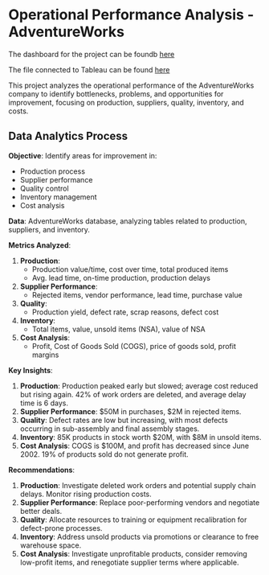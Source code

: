 # Operational Performance Analysis - AdventureWorks

The dashboard for the project can be foundb [here](https://public.tableau.com/views/OperationalPerformanceAnalysis_17277162966000/Executive?:language=en-GB&publish=yes&:sid=&:redirect=auth&:display_count=n&:origin=viz_share_link)

The file connected to Tableau can be found [here](https://docs.google.com/spreadsheets/d/1U5qGfBXu5yngVBq4vvSiKpDotgLvOmJS/edit?usp=sharing&ouid=109411228462540015871&rtpof=true&sd=true)

This project analyzes the operational performance of the AdventureWorks company to identify bottlenecks, problems, and opportunities for improvement, focusing on production, suppliers, quality, inventory, and costs.

## Data Analytics Process

**Objective**: Identify areas for improvement in:
  - Production process
  - Supplier performance
  - Quality control
  - Inventory management
  - Cost analysis

**Data**: AdventureWorks database, analyzing tables related to production, suppliers, and inventory.

**Metrics Analyzed**:
  1. **Production**: 
     - Production value/time, cost over time, total produced items
     - Avg. lead time, on-time production, production delays
  2. **Supplier Performance**:
     - Rejected items, vendor performance, lead time, purchase value
  3. **Quality**:
     - Production yield, defect rate, scrap reasons, defect cost
  4. **Inventory**:
     - Total items, value, unsold items (NSA), value of NSA
  5. **Cost Analysis**:
     - Profit, Cost of Goods Sold (COGS), price of goods sold, profit margins

**Key Insights**:
  1. **Production**: Production peaked early but slowed; average cost reduced but rising again. 42% of work orders are deleted, and average delay time is 6 days.
  2. **Supplier Performance**: $50M in purchases, $2M in rejected items. 
  3. **Quality**: Defect rates are low but increasing, with most defects occurring in sub-assembly and final assembly stages.
  4. **Inventory**: 85K products in stock worth $20M, with $8M in unsold items.
  5. **Cost Analysis**: COGS is $100M, and profit has decreased since June 2002. 19% of products sold do not generate profit.

**Recommendations**:
  1. **Production**: Investigate deleted work orders and potential supply chain delays. Monitor rising production costs.
  2. **Supplier Performance**: Replace poor-performing vendors and negotiate better deals.
  3. **Quality**: Allocate resources to training or equipment recalibration for defect-prone processes.
  4. **Inventory**: Address unsold products via promotions or clearance to free warehouse space.
  5. **Cost Analysis**: Investigate unprofitable products, consider removing low-profit items, and renegotiate supplier terms where applicable.
